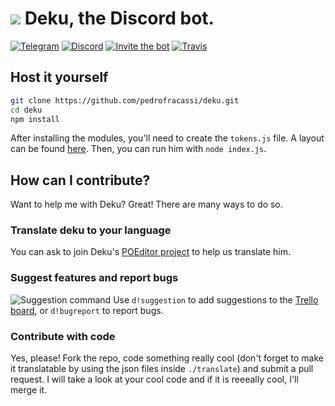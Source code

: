 # ![](https://i.imgur.com/LNJ9Htx.png) Deku, the Discord bot.
[![Telegram](https://img.shields.io/badge/chat-on%20Telegram-0088cc.svg)](https://t.me/dekuthebot) [![Discord](https://img.shields.io/badge/chat-on%20Discord-7289da.svg)](https://discord.gg/T9uN2yn) [![Invite the bot](https://img.shields.io/badge/invite-to%20your%20Discord%20server-7289da.svg)](https://discordapp.com/oauth2/authorize?client_id=358398001233920001&scope=bot) [![Travis](https://img.shields.io/travis/pedrofracassi/deku.svg)]()

## Host it yourself
```bash
git clone https://github.com/pedrofracassi/deku.git
cd deku
npm install
```
After installing the modules, you'll need to create the `tokens.js` file. A layout can be found [here](https://github.com/pedrofracassi/deku/blob/master/tokens.js.example). Then, you can run him with `node index.js`.

## How can I contribute?
Want to help me with Deku? Great! There are many ways to do so.
### Translate deku to your language
You can ask to join Deku's [POEditor project](https://poeditor.com/join/project/jSOWIdtOLZ) to help us translate him.
### Suggest features and report bugs
![Suggestion command](https://i.imgur.com/QlCbJ2I.png)
Use `d!suggestion` to add suggestions to the [Trello board](https://trello.com/b/zNj0m3rO/deku), or `d!bugreport` to report bugs.
### Contribute with code
Yes, please! Fork the repo, code something really cool (don't forget to make it translatable by using the json files inside `./translate`) and submit a pull request. I will take a look at your cool code and if it is reeeally cool, I'll merge it.
